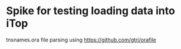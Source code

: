 # Spike for testing loading data into iTop

tnsnames.ora file parsing using https://github.com/gtri/orafile
